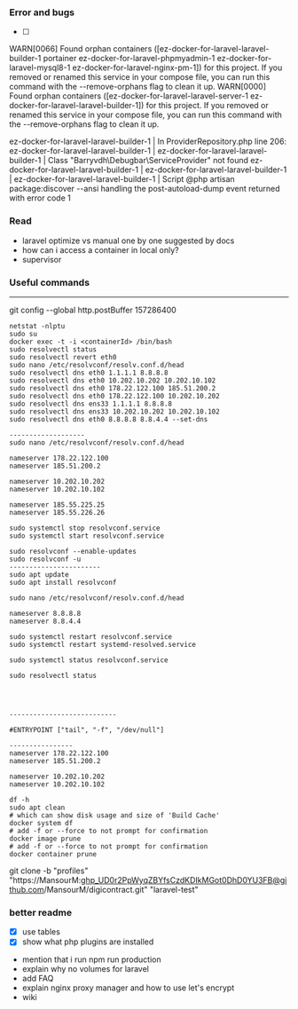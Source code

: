 ### Error and bugs
* [ ] 


WARN[0066] Found orphan containers ([ez-docker-for-laravel-laravel-builder-1 portainer ez-docker-for-laravel-phpmyadmin-1 ez-docker-for-laravel-mysql8-1 ez-docker-for-laravel-nginx-pm-1]) for this project. If you removed or renamed this service in your compose file, you can run this command with the --remove-orphans flag to clean it up.
WARN[0000] Found orphan containers ([ez-docker-for-laravel-laravel-server-1 ez-docker-for-laravel-laravel-builder-1]) for this project. If you removed or renamed this service in your compose file, you can run this command with the --remove-orphans flag to clean it up.


ez-docker-for-laravel-laravel-builder-1  | In ProviderRepository.php line 206:
ez-docker-for-laravel-laravel-builder-1  |
ez-docker-for-laravel-laravel-builder-1  |   Class "Barryvdh\Debugbar\ServiceProvider" not found
ez-docker-for-laravel-laravel-builder-1  |
ez-docker-for-laravel-laravel-builder-1  |
ez-docker-for-laravel-laravel-builder-1  | Script @php artisan package:discover --ansi handling the post-autoload-dump event returned with error code 1




### Read

* laravel optimize vs manual one by one suggested by docs
* how can i access a container in local only?
* supervisor


### Useful commands
------------
git config --global http.postBuffer 157286400

```cli
netstat -nlptu
sudo su
docker exec -t -i <containerId> /bin/bash
sudo resolvectl status
sudo resolvectl revert eth0
sudo nano /etc/resolvconf/resolv.conf.d/head
sudo resolvectl dns eth0 1.1.1.1 8.8.8.8
sudo resolvectl dns eth0 10.202.10.202 10.202.10.102
sudo resolvectl dns eth0 178.22.122.100 185.51.200.2
sudo resolvectl dns eth0 178.22.122.100 10.202.10.202
sudo resolvectl dns ens33 1.1.1.1 8.8.8.8
sudo resolvectl dns ens33 10.202.10.202 10.202.10.102
sudo resolvectl dns eth0 8.8.8.8 8.8.4.4 --set-dns

-------------------
sudo nano /etc/resolvconf/resolv.conf.d/head

nameserver 178.22.122.100
nameserver 185.51.200.2

nameserver 10.202.10.202
nameserver 10.202.10.102

nameserver 185.55.225.25
nameserver 185.55.226.26

sudo systemctl stop resolvconf.service
sudo systemctl start resolvconf.service

sudo resolvconf --enable-updates
sudo resolvconf -u
-----------------------
sudo apt update
sudo apt install resolvconf

sudo nano /etc/resolvconf/resolv.conf.d/head

nameserver 8.8.8.8
nameserver 8.8.4.4

sudo systemctl restart resolvconf.service
sudo systemctl restart systemd-resolved.service

sudo systemctl status resolvconf.service

sudo resolvectl status




---------------------------

#ENTRYPOINT ["tail", "-f", "/dev/null"]

----------------
nameserver 178.22.122.100
nameserver 185.51.200.2

nameserver 10.202.10.202
nameserver 10.202.10.102

df -h
sudo apt clean
# which can show disk usage and size of 'Build Cache'
docker system df
# add -f or --force to not prompt for confirmation
docker image prune
# add -f or --force to not prompt for confirmation
docker container prune
```

git clone -b "profiles" "https://MansourM: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@github.com/MansourM/digicontract.git" "laravel-test"


### better readme

- [x] use tables
- [x] show what php plugins are installed
- mention that i run npm run production
- explain why no volumes for laravel
- add FAQ
- explain nginx proxy manager and how to use let's encrypt
- wiki
